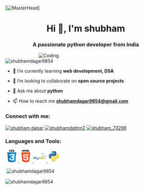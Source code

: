 [![MasterHead](https://user-images.githubusercontent.com/90236635/232446433-d5540fa2-fe28-4bb8-b929-cdb51fe61336.gif)]
<h1 align="center">Hi 👋, I'm shubham</h1>
<h3 align="center">A passionate python developer from India</h3>
<img align="right" alt="Coding" width="400" src="https://cdn.dribbble.com/users/1162077/screenshots/3848914/programmer.gif">

<p align="left"> <img src="https://komarev.com/ghpvc/?username=shubhamdagar9854&label=Profile%20views&color=0e75b6&style=flat" alt="shubhamdagar9854" /> </p>

- 🌱 I’m currently learning **web development, DSA**

- 👯 I’m looking to collaborate on **open source projects**

- 💬 Ask me about **python**

- 📫 How to reach me **shubhamdagar9854@gmail.com**

<h3 align="left">Connect with me:</h3>
<p align="left">
<a href="https://linkedin.com/in/shubham dagar" target="blank"><img align="center" src="https://raw.githubusercontent.com/rahuldkjain/github-profile-readme-generator/master/src/images/icons/Social/linked-in-alt.svg" alt="shubham dagar" height="30" width="40" /></a>
<a href="https://auth.geeksforgeeks.org/user/shubhamdathm2" target="blank"><img align="center" src="https://raw.githubusercontent.com/rahuldkjain/github-profile-readme-generator/master/src/images/icons/Social/geeks-for-geeks.svg" alt="shubhamdathm2" height="30" width="40" /></a>
<a href="https://discord.gg/shubham_73298" target="blank"><img align="center" src="https://raw.githubusercontent.com/rahuldkjain/github-profile-readme-generator/master/src/images/icons/Social/discord.svg" alt="shubham_73298" height="30" width="40" /></a>
</p>

<h3 align="left">Languages and Tools:</h3>
<p align="left"> <a href="https://www.w3schools.com/css/" target="_blank" rel="noreferrer"> <img src="https://raw.githubusercontent.com/devicons/devicon/master/icons/css3/css3-original-wordmark.svg" alt="css3" width="40" height="40"/> </a> <a href="https://www.w3.org/html/" target="_blank" rel="noreferrer"> <img src="https://raw.githubusercontent.com/devicons/devicon/master/icons/html5/html5-original-wordmark.svg" alt="html5" width="40" height="40"/> </a> <a href="https://www.mysql.com/" target="_blank" rel="noreferrer"> <img src="https://raw.githubusercontent.com/devicons/devicon/master/icons/mysql/mysql-original-wordmark.svg" alt="mysql" width="40" height="40"/> </a> <a href="https://www.python.org" target="_blank" rel="noreferrer"> <img src="https://raw.githubusercontent.com/devicons/devicon/master/icons/python/python-original.svg" alt="python" width="40" height="40"/> </a> </p>

<p>&nbsp;<img align="center" src="https://github-readme-stats.vercel.app/api?username=shubhamdagar9854&show_icons=true&locale=en" alt="shubhamdagar9854" /></p>

<p><img align="center" src="https://github-readme-streak-stats.herokuapp.com/?user=shubhamdagar9854&" alt="shubhamdagar9854" /></p>
